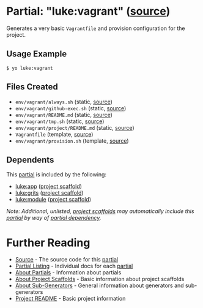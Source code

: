 # Partial: "luke:vagrant" ([source](../../generators/vagrant/index.js))

Generates a very basic `Vagrantfile` and provision configuration for the project.

## Usage Example

```
$ yo luke:vagrant
```


## Files Created

* `env/vagrant/always.sh` (static, [source](../../templates/core/env/vagrant/_always.sh))
* `env/vagrant/github-exec.sh` (static, [source](../../templates/core/env/vagrant/_github-exec.sh))
* `env/vagrant/README.md` (static, [source](../../templates/core/env/vagrant/_README.md))
* `env/vagrant/tmp.sh` (static, [source](../../templates/core/env/vagrant/_tmp.sh))
* `env/vagrant/project/README.md` (static, [source](../../templates/core/env/vagrant/project/_README.md))
* `Vagrantfile` (template, [source](../../templates/core/_Vagrantfile))
* `env/vagrant/provision.sh` (template, [source](../../templates/core/env/vagrant/_provision.sh))


## Dependents

This [partial](../partials.md) is included by the following:

* [luke:app](../project-scaffolds/app.md) ([project scaffold](../project-scaffolds.md))
* [luke:grits](../project-scaffolds/grits.md) ([project scaffold](../project-scaffolds.md))
* [luke:module](../project-scaffolds/module.md) ([project scaffold](../project-scaffolds.md))

_Note: Additional, unlisted, [project scaffolds](../project-scaffolds.md) may
automatically include this [partial](../partials.md) by way of
[partial dependency](../partials.md#partial-dependency)._


# Further Reading

* [Source](../../generators/vagrant/index.js) - The source code for this [partial](../partials.md)
* [Partial Listing](./) - Individual docs for each [partial](../partials.md)
* [About Partials](../partials.md) - Information about partials
* [About Project Scaffolds](../project-scaffolds.md) - Basic information about project scaffolds
* [About Sub-Generators](../generators.md) - General information about generators and sub-generators
* [Project README](../README.md) - Basic project information
